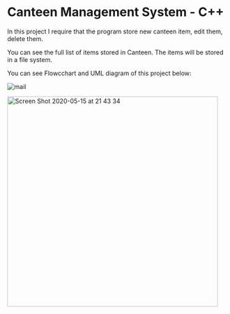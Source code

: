 # Canteen Management System - C++
In this project I require that the program store new canteen item, edit them, delete them. 

You can see the full list of items stored in Canteen. The items will be stored in a file system.

You can see Flowcchart and UML diagram of this project  below:

![mail](https://user-images.githubusercontent.com/63939366/163221565-2a479257-fb36-4dcd-a7d8-2e570ce75a39.png)

<img width="483" alt="Screen Shot 2020-05-15 at 21 43 34" src="https://user-images.githubusercontent.com/63939366/163221591-615b7a46-98fc-4a84-9136-18e827a60911.png">
